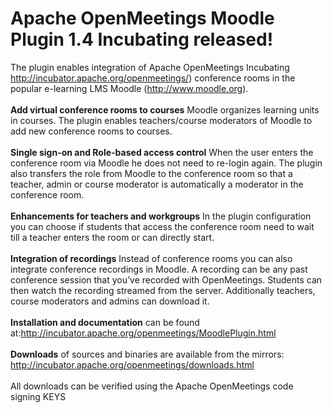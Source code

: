 <!--
Licensed under the Apache License, Version 2.0 (the "License") http://www.apache.org/licenses/LICENSE-2.0
-->
<!---
layout: post
title: 'Apache OpenMeetings Moodle Plugin 1.4 Incubating released! '
date: '2012-09-04T08:38:45+00:00'
permalink: apache_openmeetings_moodle_plugin_1
-->

# Apache OpenMeetings Moodle Plugin 1.4 Incubating released!

The plugin enables integration of Apache OpenMeetings Incubating <a href="http://incubator.apache.org/openmeetings/" target="_BLANK">http://incubator.apache.org/openmeetings/</a>) conference rooms in the popular e-learning LMS Moodle (<a href="http://www.moodle.org" target="_BLANK">http://www.moodle.org</a>).
<br/><br/>
<b>Add virtual conference rooms to courses</b> Moodle organizes learning units in courses. The plugin enables teachers/course moderators of Moodle to add new conference rooms to courses.
<br/><br/>
<b>Single sign-on and Role-based access control</b> When the user enters the conference room via Moodle he does not need to re-login again. The plugin also transfers the role from Moodle to the conference room so that a teacher, admin or course moderator is automatically a moderator in the conference room.
<br/><br/>
<b>Enhancements for teachers and workgroups</b> In the plugin configuration you can choose if students that access the conference room need to wait till a teacher enters the room or can directly start.
<br/><br/>
<b>Integration of recordings</b> Instead of conference rooms you can also integrate conference recordings in Moodle. A recording can be any past conference session that you’ve recorded with OpenMeetings. Students can then watch the recording streamed from the server. Additionally teachers, course moderators and admins can download it.
<br/><br/>
<b>Installation and documentation</b> can be found at:<a href="http://incubator.apache.org/openmeetings/MoodlePlugin.html" target="_BLANK">http://incubator.apache.org/openmeetings/MoodlePlugin.html</a>
<br/><br/>
<b>Downloads</b> of sources and binaries are available from the mirrors:
<a href="http://incubator.apache.org/openmeetings/downloads.html" target="_BLANK">http://incubator.apache.org/openmeetings/downloads.html</a>
<br/><br/>
All downloads can be verified using the Apache OpenMeetings code signing KEYS
